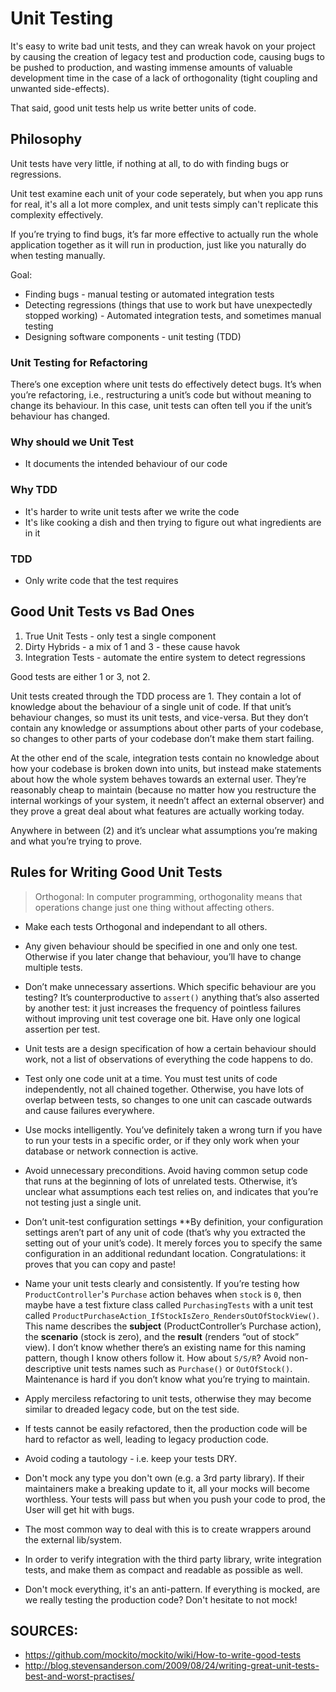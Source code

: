 # Unit Testing

It's easy to write bad unit tests, and they can wreak havok on your project by causing the creation of legacy test and production code, causing bugs to be pushed to production, and wasting immense amounts of valuable development time in the case of a lack of orthogonality (tight coupling and unwanted side-effects).

That said, good unit tests help us write better units of code. 

## Philosophy

Unit tests have very little, if nothing at all, to do with finding bugs or regressions. 

Unit test examine each unit of your code seperately, but when you app runs for real, it's all a lot more complex, and unit tests simply can't replicate this complexity effectively.

If you’re trying to find bugs, it’s far more effective to actually run the whole application together as it will run in production, just like you naturally do when testing manually.

Goal:

* Finding bugs - manual testing or automated integration tests
* Detecting regressions (things that use to work but have unexpectedly stopped working) - Automated integration tests, and sometimes manual testing
* Designing software components - unit testing (TDD)

### Unit Testing for Refactoring

There’s one exception where unit tests do effectively detect bugs. It’s when you’re refactoring, i.e., restructuring a unit’s code but without meaning to change its behaviour. In this case, unit tests can often tell you if the unit’s behaviour has changed.

### Why should we Unit Test

* It documents the intended behaviour of our code

### Why TDD

* It's harder to write unit tests after we write the code
* It's like cooking a dish and then trying to figure out what ingredients are in it

### TDD

* Only write code that the test requires

## Good Unit Tests vs Bad Ones

1. True Unit Tests - only test a single component
2. Dirty Hybrids - a mix of 1 and 3 - these cause havok
3. Integration Tests - automate the entire system to detect regressions

Good tests are either 1 or 3, not 2.

Unit tests created through the TDD process are 1. They contain a lot of knowledge about the behaviour of a single unit of code. If that unit’s behaviour changes, so must its unit tests, and vice-versa. But they don’t contain any knowledge or assumptions about other parts of your codebase, so changes to other parts of your codebase don’t make them start failing.

At the other end of the scale, integration tests contain no knowledge about how your codebase is broken down into units, but instead make statements about how the whole system behaves towards an external user. They’re reasonably cheap to maintain (because no matter how you restructure the internal workings of your system, it needn’t affect an external observer) and they prove a great deal about what features are actually working today.

Anywhere in between (2) and it’s unclear what assumptions you’re making and what you’re trying to prove.

## Rules for Writing Good Unit Tests

> Orthogonal: In computer programming, orthogonality means that operations change just one thing without affecting others.

* Make each tests Orthogonal and independant to all others.

* Any given behaviour should be specified in one and only one test. Otherwise if you later change that behaviour, you’ll have to change multiple tests.

* Don’t make unnecessary assertions. Which specific behaviour are you testing? It’s counterproductive to `assert()` anything that’s also asserted by another test: it just increases the frequency of pointless failures without improving unit test coverage one bit. Have only one logical assertion per test.

* Unit tests are a design specification of how a certain behaviour should work, not a list of observations of everything the code happens to do.

* Test only one code unit at a time. You must test units of code independently, not all chained together. Otherwise, you have lots of overlap between tests, so changes to one unit can cascade outwards and cause failures everywhere. 

* Use mocks intelligently. You’ve definitely taken a wrong turn if you have to run your tests in a specific order, or if they only work when your database or network connection is active. 

* Avoid unnecessary preconditions. Avoid having common setup code that runs at the beginning of lots of unrelated tests. Otherwise, it’s unclear what assumptions each test relies on, and indicates that you’re not testing just a single unit. 

* Don’t unit-test configuration settings **By definition, your configuration settings aren’t part of any unit of code (that’s why you extracted the setting out of your unit’s code). It merely forces you to specify the same configuration in an additional redundant location. Congratulations: it proves that you can copy and paste! 

* Name your unit tests clearly and consistently. If you’re testing how `ProductController`'s `Purchase` action behaves when `stock` is `0`, then maybe have a test fixture class called `PurchasingTests` with a unit test called `ProductPurchaseAction_IfStockIsZero_RendersOutOfStockView()`. This name describes the **subject** (ProductController’s Purchase action), the **scenario** (stock is zero), and the **result** (renders “out of stock” view). I don’t know whether there’s an existing name for this naming pattern, though I know others follow it. How about `S/S/R`?  Avoid non-descriptive unit tests names such as `Purchase()` or `OutOfStock()`. Maintenance is hard if you don’t know what you’re trying to maintain. 

* Apply merciless refactoring to unit tests, otherwise they may become similar to dreaded legacy code, but on the test side.

* If tests cannot be easily refactored, then the production code will be hard to refactor as well, leading to legacy production code.

* Avoid coding a tautology - i.e. keep your tests DRY. 

* Don't mock any type you don't own (e.g. a 3rd party library). If their maintainers make a breaking update to it, all your mocks will become worthless. Your tests will pass but when you push your code to prod, the User will get hit with bugs. 
 
* The most common way to deal with this is to create wrappers around the external lib/system.

* In order to verify integration with the third party library, write integration tests, and make them as compact and readable as possible as well.

* Don't mock everything, it's an anti-pattern. If everything is mocked, are we really testing the production code? Don't hesitate to not mock!

## SOURCES:

* https://github.com/mockito/mockito/wiki/How-to-write-good-tests
* http://blog.stevensanderson.com/2009/08/24/writing-great-unit-tests-best-and-worst-practises/
